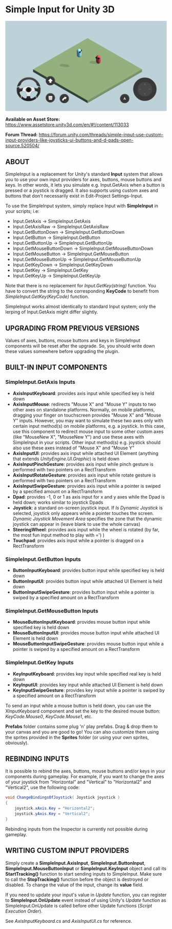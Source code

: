 # Simple Input for Unity 3D
![screenshot](screenshot.png)

**Available on Asset Store:** https://www.assetstore.unity3d.com/en/#!/content/113033

**Forum Thread:** https://forum.unity.com/threads/simple-input-use-custom-input-providers-like-joysticks-ui-buttons-and-d-pads-open-source.520504/

## ABOUT
SimpleInput is a replacement for Unity's standard **Input** system that allows you to use your own input providers for axes, buttons, mouse buttons and keys. In other words, it lets you simulate e.g. Input.GetAxis when a button is pressed or a joystick is dragged. It also supports using custom axes and buttons that don't necessarily exist in Edit-Project Settings-Input.

To use the SimpleInput system, simply replace Input with **SimpleInput** in your scripts; i.e:

- Input.GetAxis -> SimpleInput.GetAxis
- Input.GetAxisRaw -> SimpleInput.GetAxisRaw
- Input.GetButtonDown -> SimpleInput.GetButtonDown
- Input.GetButton -> SimpleInput.GetButton
- Input.GetButtonUp -> SimpleInput.GetButtonUp
- Input.GetMouseButtonDown -> SimpleInput.GetMouseButtonDown
- Input.GetMouseButton -> SimpleInput.GetMouseButton
- Input.GetMouseButtonUp -> SimpleInput.GetMouseButtonUp
- Input.GetKeyDown -> SimpleInput.GetKeyDown
- Input.GetKey -> SimpleInput.GetKey
- Input.GetKeyUp -> SimpleInput.GetKeyUp

Note that there is no replacement for *Input.GetKey(string)* function. You have to convert the string to the corresponding **KeyCode** to benefit from *SimpleInput.GetKey(KeyCode)* function.

SimpleInput works almost identically to standard Input system; only the lerping of Input.GetAxis might differ slightly.

## UPGRADING FROM PREVIOUS VERSIONS
Values of axes, buttons, mouse buttons and keys in SimpleInput components will be reset after the upgrade. So, you should write down these values somewhere before upgrading the plugin.

## BUILT-IN INPUT COMPONENTS

### SimpleInput.GetAxis Inputs
- **AxisInputKeyboard**: provides axis input while specified key is held down
- **AxisInputMouse**: redirects "Mouse X" and "Mouse Y" inputs to two other axes on standalone platforms. Normally, on mobile platforms, dragging your finger on touchscreen provides "Mouse X" and "Mouse Y" inputs. However, you may want to simulate these two axes only with certain input method(s) on mobile platforms, e.g. a joystick. In this case, use this component to redirect mouse input to some other custom axes (like "MouseNew X", "MouseNew Y") and use these axes with SimpleInput in your scripts. Other input method(s) e.g. joystick should also use these axes instead of "Mouse X" and "Mouse Y"
- **AxisInputUI**: provides axis input while attached UI Element (anything that extends *UnityEngine.UI.Graphic*) is held down
- **AxisInputPinchGesture**: provides axis input while pinch gesture is performed with two pointers on a RectTransform
- **AxisInputRotateGesture**: provides axis input while rotate gesture is performed with two pointers on a RectTransform
- **AxisInputSwipeGesture**: provides axis input while a pointer is swiped by a specified amount on a RectTransform
- **Dpad**: provides -1, 0 or 1 as axis input for x and y axes while the Dpad is held down; works similar to joystick Dpads
- **Joystick**: a standard on-screen joystick input. If *Is Dynamic Joystick* is selected, joystick only appears while a pointer touches the screen. *Dynamic Joystick Movement Area* specifies the zone that the dynamic joystick can appear in (leave blank to use the whole canvas)
- **SteeringWheel**: provides axis input while the wheel is rotated (by far, the most fun input method to play with =') )
- **Touchpad**: provides axis input while a pointer is dragged on a RectTransform

### SimpleInput.GetButton Inputs
- **ButtonInputKeyboard**: provides button input while specified key is held down
- **ButtonInputUI**: provides button input while attached UI Element is held down
- **ButtonInputSwipeGesture**: provides button input while a pointer is swiped by a specified amount on a RectTransform

### SimpleInput.GetMouseButton Inputs
- **MouseButtonInputKeyboard**: provides mouse button input while specified key is held down
- **MouseButtonInputUI**: provides mouse button input while attached UI Element is held down
- **MouseButtonInputSwipeGesture**: provides mouse button input while a pointer is swiped by a specified amount on a RectTransform

### SimpleInput.GetKey Inputs
- **KeyInputKeyboard**: provides key input while specified real key is held down
- **KeyInputUI**: provides key input while attached UI Element is held down
- **KeyInputSwipeGesture**: provides key input while a pointer is swiped by a specified amount on a RectTransform

To send an input while a mouse button is held down, you can use the XInputKeyboard component and set the key to the desired mouse button: *KeyCode.Mouse0*, *KeyCode.Mouse1*, etc.

**Prefabs** folder contains some plug 'n' play prefabs. Drag & drop them to your canvas and you are good to go! You can also customize them using the sprites provided in the **Sprites** folder (or using your own sprites, obviously).

## REBINDING INPUTS
It is possible to rebind the axes, buttons, mouse buttons and/or keys in your components during gameplay. For example, if you want to change the axes of your joystick from "Horizontal" and "Vertical" to "Horizontal2" and "Vertical2", use the following code:

```csharp
void ChangeBindingsOfJoystick( Joystick joystick )
{
	joystick.xAxis.Key = "Horizontal2";
	joystick.yAxis.Key = "Vertical2";
}
```

Rebinding inputs from the Inspector is currently not possible during gameplay.

## WRITING CUSTOM INPUT PROVIDERS
Simply create a **SimpleInput.AxisInput**, **SimpleInput.ButtonInput**, **SimpleInput.MouseButtonInput** or **SimpleInput.KeyInput** object and call its **StartTracking()** function to start sending inputs to SimpleInput. Make sure to call the **StopTracking()** function before the object is destroyed or disabled. To change the value of the input, change its **value** field.

If you need to update your input's value in *Update* function, you can register to **SimpleInput.OnUpdate** event instead of using Unity's *Update* function as SimpleInput.OnUpdate is called before other Update functions (*Script Execution Order*).

See *AxisInputKeyboard.cs* and *AxisInputUI.cs* for reference.
